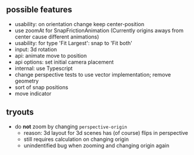 ## possible features

- usability: on orientation change keep center-position
- use zoomAt for SnapFrictionAnimation (Currently origins aways from center cause different animations)
- usability: for type 'Fit Largest': snap to 'Fit both'
- input: 3d rotation
- api: animate move to position
- api options: set initial camera placement
- internal: use Typescript
- change perspective tests to use vector implementation; remove geometry
- sort of snap positions
- move indicator


## tryouts

- do **not** zoom by changing `perspective-origin`
    - reason: 3d layout for 3d scenes has (of course) flips in perspective
    - still requires calculation on changing origin
    - unindentified bug when zooming and changing origin again
